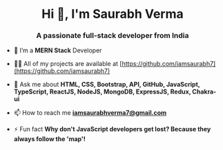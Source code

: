 <h1 align="center">Hi 👋, I'm Saurabh Verma</h1>
<h3 align="center">A passionate full-stack developer from India</h3>

- 🌱 I’m a **MERN Stack** Developer

- 👨‍💻 All of my projects are available at [https://github.com/iamsaurabh7](https://github.com/iamsaurabh7)

- 💬 Ask me about **HTML, CSS, Bootstrap, API, GitHub, JavaScript, TypeScript, ReactJS, NodeJS, MongoDB, ExpressJS, Redux, Chakra-ui**

- 📫 How to reach me **iamsaurabhverma7@gmail.com**

- ⚡ Fun fact **Why don't JavaScript developers get lost? Because they always follow the 'map'!**


